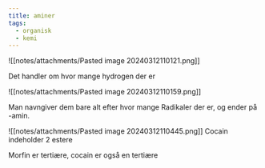 ```yaml
---
title: aminer
tags:
  - organisk
  - kemi
---
```

![[notes/attachments/Pasted image 20240312110121.png]]

Det handler om hvor mange hydrogen der er

![[notes/attachments/Pasted image 20240312110159.png]]

Man navngiver dem bare alt efter hvor mange Radikaler der er, og ender på -amin.

![[notes/attachments/Pasted image 20240312110445.png]]
Cocain indeholder 2 estere

Morfin er tertiære, cocain er også en tertiære